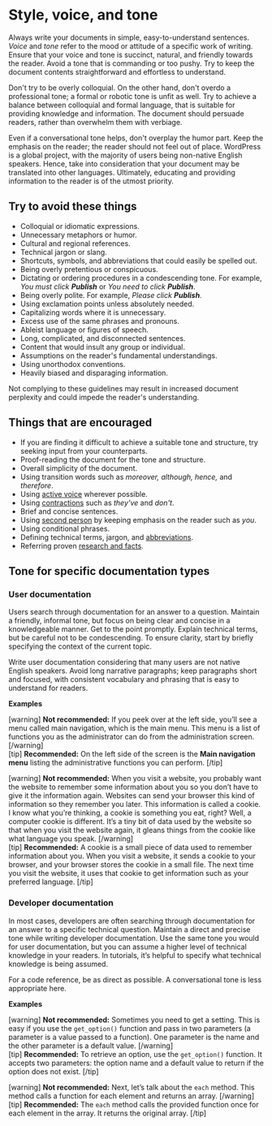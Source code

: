 # Style, voice, and tone

Always write your documents in simple, easy-to-understand sentences. *Voice* and *tone* refer to the mood or attitude of a specific work of writing. Ensure that your voice and tone is succinct, natural, and friendly towards the reader. Avoid a tone that is commanding or too pushy. Try to keep the document contents straightforward and effortless to understand.

Don't try to be overly colloquial. On the other hand, don't overdo a professional tone; a formal or robotic tone is unfit as well. Try to achieve a balance between colloquial and formal language, that is suitable for providing knowledge and information. The document should persuade readers, rather than overwhelm them with verbiage.

Even if a conversational tone helps, don't overplay the humor part. Keep the emphasis on the reader; the reader should not feel out of place. WordPress is a global project, with the majority of users being non-native English speakers. Hence, take into consideration that your document may be translated into other languages. Ultimately, educating and providing information to the reader is of the utmost priority.

## Try to avoid these things

- Colloquial or idiomatic expressions.
- Unnecessary metaphors or humor.
- Cultural and regional references.
- Technical jargon or slang.
- Shortcuts, symbols, and abbreviations that could easily be spelled out.
- Being overly pretentious or conspicuous.
- Dictating or ordering procedures in a condescending tone. For example, *You must click __Publish__* or *You need to click __Publish__*.
- Being overly polite. For example, *Please click __Publish__*.
- Using exclamation points unless absolutely needed.
- Capitalizing words where it is unnecessary.
- Excess use of the same phrases and pronouns.
- Ableist language or figures of speech.
- Long, complicated, and disconnected sentences.
- Content that would insult any group or individual.
- Assumptions on the reader's fundamental understandings.
- Using unorthodox conventions.
- Heavily biased and disparaging information.

Not complying to these guidelines may result in increased document perplexity and could impede the reader's understanding.

## Things that are encouraged

- If you are finding it difficult to achieve a suitable tone and structure, try seeking input from your counterparts.
- Proof-reading the document for the tone and structure.
- Overall simplicity of the document.
- Using transition words such as *moreover, although, hence,* and *therefore*.
- Using [active voice](//voice.md) wherever possible.
- Using [contractions]() such as *they've* and *don't*.
- Brief and concise sentences.
- Using [second person](//grammatical-person.md) by keeping emphasis on the reader such as *you*.
- Using conditional phrases.
- Defining technical terms, jargon, and [abbreviations]().
- Referring proven [research and facts](//facts-claims.md).

## Tone for specific documentation types

### User documentation

Users search through documentation for an answer to a question. Maintain a friendly, informal tone, but focus on being clear and concise in a knowledgeable manner. Get to the point promptly. Explain technical terms, but be careful not to be condescending. To ensure clarity, start by briefly specifying the context of the current topic.

Write user documentation considering that many users are not native English speakers. Avoid long narrative paragraphs; keep paragraphs short and focused, with consistent vocabulary and phrasing that is easy to understand for readers.

**Examples**  

[warning] **Not recommended:** If you peek over at the left side, you’ll see a menu called main navigation, which is the main menu. This menu is a list of functions you as the administrator can do from the administration screen. [/warning]  
[tip] **Recommended:** On the left side of the screen is the **Main navigation menu** listing the administrative functions you can perform. [/tip]  

[warning] **Not recommended:** When you visit a website, you probably want the website to remember some information about you so you don’t have to give it the information again. Websites can send your browser this kind of information so they remember you later. This information is called a cookie. I know what you’re thinking, a cookie is something you eat, right? Well, a computer cookie is different. It’s a tiny bit of data used by the website so that when you visit the website again, it gleans things from the cookie like what language you speak. [/warning]  
[tip] **Recommended:** A cookie is a small piece of data used to remember information about you. When you visit a website, it sends a cookie to your browser, and your browser stores the cookie in a small file. The next time you visit the website, it uses that cookie to get information such as your preferred language. [/tip]  

### Developer documentation

In most cases, developers are often searching through documentation for an answer to a specific technical question. Maintain a direct and precise tone while writing developer documentation. Use the same tone you would for user documentation, but you can assume a higher level of technical knowledge in your readers. In tutorials, it’s helpful to specify what technical knowledge is being assumed.

For a code reference, be as direct as possible. A conversational tone is less appropriate here.  

**Examples**  

[warning] **Not recommended:** Sometimes you need to get a setting. This is easy if you use the `get_option()` function and pass in two parameters (a parameter is a value passed to a function). One parameter is the name and the other parameter is a default value. [/warning]  
[tip] **Recommended:** To retrieve an option, use the `get_option()` function. It accepts two parameters: the option name and a default value to return if the option does not exist. [/tip]  

[warning] **Not recommended:** Next, let’s talk about the `each` method. This method calls a function for each element and returns an array. [/warning]  
[tip] **Recommended:** The `each` method calls the provided function once for each element in the array. It returns the original array. [/tip]  
